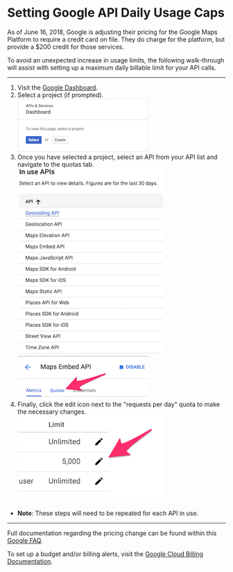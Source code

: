 # Setting Google API Daily Usage Caps

As of June 16, 2018, Google is adjusting their pricing for the Google Maps Platform to require a credit card on file. They do charge for the platform, but provide a $200 credit for those services.

To avoid an unexpected increase in usage limits, the following walk-through will assist with setting up a maximum daily billable limit for your API calls.

- - -

1. Visit the [Google Dashboard](https://console.cloud.google.com/projectselector/apis/dashboard?_ga=2.166576887.87610002.1528936935-349962923.1526573906&supportedpurview=project).
2. Select a project (if prompted).
  ![Select Project](Images/Select_Project.png)
3. Once you have selected a project, select an API from your API list and navigate to the quotas tab.
  ![Select API](Images/API_List.png)
  ![Quotas](Images/Quotas.png)
4. Finally, click the edit icon next to the "requests per day" quota to make the necessary changes.
  ![Edit Icon](Images/Edit_Icon.png)

* **Note**: These steps will need to be repeated for each API in use.

- - -

Full documentation regarding the pricing change can be found within this [Google FAQ](https://developers.google.com/maps/faq).

To set up a budget and/or billing alerts, visit the [Google Cloud Billing Documentation](https://cloud.google.com/billing/docs/how-to/budgets).
